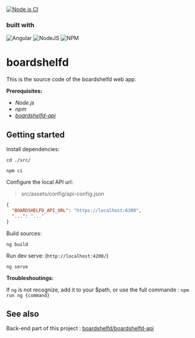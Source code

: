 [![Node.js CI](https://github.com/boardshelfd/boardshelfd/actions/workflows/node.js.yml/badge.svg)](https://github.com/boardshelfd/boardshelfd/actions/workflows/node.js.yml)

### built with

![Angular](https://img.shields.io/badge/angular-%23DD0031.svg?style=for-the-badge&logo=angular&logoColor=white) ![NodeJS](https://img.shields.io/badge/node.js-6DA55F?style=for-the-badge&logo=node.js&logoColor=white) ![NPM](https://img.shields.io/badge/NPM-%23CB3837.svg?style=for-the-badge&logo=npm&logoColor=white)

# boardshelfd

This is the source code of the boardshelfd web app.

**Prerequisites:**

- _Node.js_
- _npm_
- _[boardshelfd-api](https://github.com/boardshelfd/boardshelfd-api)_

## Getting started

Install dependencies:

```shell
cd ./src/

npm ci
```

Configure the local API url:

> src/assets/config/api-config.json

```json
{
  "BOARDSHELFD_API_URL": "https://localhost:6300",
  "...": "..."
}
```

Build sources:

```shell
ng build
```

Run dev serve: (`http://localhost:4200/`)

```shell
ng serve
```

**Troubleshoutings:**

If `ng` is not recognize, add it to your $path, or use the full commande : `npm run ng {command}`

## See also

Back-end part of this project : [boardshelfd/boardshelfd-api](https://github.com/boardshelfd/boardshelfd-api)
